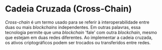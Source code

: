 # Cadeia Cruzada (Cross-Chain)

_Cross-chain_ é um termo usado para se referir à interoperabilidade entre duas ou mais _blockchains_ independentes. Em outras palavras, essa tecnologia permite que uma _blockchain_ 'fale' com outra _blockchain_, mesmo que estejam em duas redes diferentes. Ao implementar a cadeia cruzada, os ativos criptográficos podem ser trocados ou transferidos entre redes.
